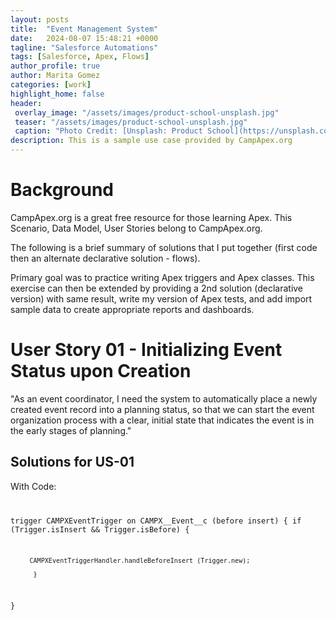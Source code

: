 ```yaml
---
layout: posts
title:  "Event Management System"
date:   2024-08-07 15:48:21 +0000
tagline: "Salesforce Automations"
tags: [Salesforce, Apex, Flows]
author_profile: true
author: Marita Gomez
categories: [work]
highlight_home: false
header:
 overlay_image: "/assets/images/product-school-unsplash.jpg"
 teaser: "/assets/images/product-school-unsplash.jpg"
 caption: "Photo Credit: [Unsplash: Product School](https://unsplash.com/@productschool)"
description: This is a sample use case provided by CampApex.org
---
```


# Background
CampApex.org is a great free resource for those learning Apex. This Scenario, Data Model,  User Stories belong to CampApex.org. 

The following is a brief summary of solutions that I put together (first code then an alternate declarative solution - flows).

Primary goal was to practice writing Apex triggers and Apex classes. 
This exercise can then be extended by providing a 2nd solution (declarative version) with same result, write my version of Apex tests, and add import sample data to create appropriate reports and dashboards.

# User Story 01 - Initializing Event Status upon Creation
"As an event coordinator, I need the system to automatically place a newly created event record into a planning status, so that we can start the event organization process with a clear, initial state that indicates the event is in the early stages of planning."

## Solutions for US-01
With Code:
<code>

trigger CAMPXEventTrigger on CAMPX__Event__c (before insert) {
        if (Trigger.isInsert && Trigger.isBefore) {
        
         CAMPXEventTriggerHandler.handleBeforeInsert (Trigger.new);
        
	      }
}

</code>
